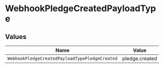 # WebhookPledgeCreatedPayloadType


## Values

| Name                                           | Value                                          |
| ---------------------------------------------- | ---------------------------------------------- |
| `WebhookPledgeCreatedPayloadTypePledgeCreated` | pledge.created                                 |